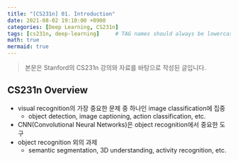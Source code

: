 ```yaml
---
title: "[CS231n] 01. Introduction"
date: 2021-08-02 19:10:00 +0900
categories: [Deep Learning, CS231n]
tags: [cs231n, deep-learning]     # TAG names should always be lowercase
math: true
mermaid: true
---
```

> 본문은 Stanford의 CS231n 강의와 자료를 바탕으로 작성된 글입니다.


## **CS231n Overview**
- visual recognition의 가장 중요한 문제 중 하나인 image classification에 집중
    - object detection, image captioning, action classification, etc.
- CNN(Convolutional Neural Networks)은 object recognition에서 중요한 도구
- object recognition 외의 과제
    - semantic segmentation, 3D understanding, activity recognition, etc.